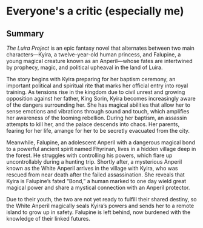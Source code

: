 # Everyone's a critic (especially me)

## Summary
*The Luira Project* is an epic fantasy novel that alternates between two main characters—Kyira, a twelve-year-old human princess, and Falupine, a young magical creature known as an Anperil—whose fates are intertwined by prophecy, magic, and political upheaval in the land of Luira.

The story begins with Kyira preparing for her baptism ceremony, an important political and spiritual rite that marks her official entry into royal training. As tensions rise in the kingdom due to civil unrest and growing opposition against her father, King Sorin, Kyira becomes increasingly aware of the dangers surrounding her. She has magical abilities that allow her to sense emotions and vibrations through sound and touch, which amplifies her awareness of the looming rebellion. During her baptism, an assassin attempts to kill her, and the palace descends into chaos. Her parents, fearing for her life, arrange for her to be secretly evacuated from the city.

Meanwhile, Falupine, an adolescent Anperil with a dangerous magical bond to a powerful ancient spirit named Fhyrinan, lives in a hidden village deep in the forest. He struggles with controlling his powers, which flare up uncontrollably during a hunting trip. Shortly after, a mysterious Anperil known as the White Anperil arrives in the village with Kyira, who was rescued from near death after the failed assassination. She reveals that Kyira is Falupine’s fated “Bond,” a human marked to one day wield great magical power and share a mystical connection with an Anperil protector.

Due to their youth, the two are not yet ready to fulfill their shared destiny, so the White Anperil magically seals Kyira’s powers and sends her to a remote island to grow up in safety. Falupine is left behind, now burdened with the knowledge of their linked futures.
